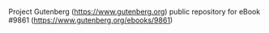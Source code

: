 Project Gutenberg (https://www.gutenberg.org) public repository for eBook #9861 (https://www.gutenberg.org/ebooks/9861)
